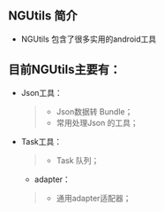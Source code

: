 ## NGUtils 简介
* NGUtils 包含了很多实用的android工具

## 目前NGUtils主要有：

* Json工具：
  > * Json数据转 Bundle；
  > * 常用处理Json 的工具；

* Task工具：
  > * Task 队列；
  
  * adapter：
  > * 通用adapter适配器；
